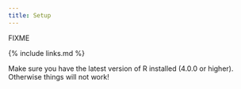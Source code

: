 ```yaml
---
title: Setup
---
```

FIXME


{% include links.md %}

Make sure you have the latest version of R installed (4.0.0 or higher). Otherwise things will not work!